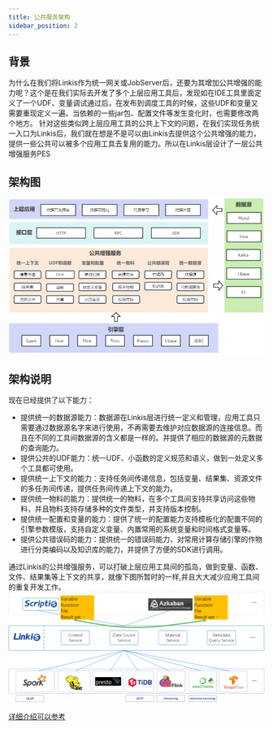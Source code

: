 ```yaml
---
title: 公共服务架构
sidebar_position: 2
---
```

## **背景**
为什么在我们将Linkis作为统一网关或JobServer后，还要为其增加公共增强的能力呢？这个是在我们实际去开发了多个上层应用工具后，发现如在IDE工具里面定义了一个UDF、变量调试通过后，在发布到调度工具的时候，这些UDF和变量又需要重现定义一遍。当依赖的一些jar包、配置文件等发生变化时，也需要修改两个地方。
针对这些类似跨上层应用工具的公共上下文的问题，在我们实现任务统一入口为Linkis后，我们就在想是不是可以由Linkis去提供这个公共增强的能力，提供一些公共可以被多个应用工具去复用的能力。所以在Linkis层设计了一层公共增强服务PES


## **架构图**

![](/Images/Architecture/Public_Enhancement_Service/pes_arc.png)

## **架构说明**

现在已经提供了以下能力：
- 提供统一的数据源能力：数据源在Linkis层进行统一定义和管理，应用工具只需要通过数据源名字来进行使用，不再需要去维护对应数据源的连接信息。而且在不同的工具间数据源的含义都是一样的。并提供了相应的数据源的元数据的查询能力。
- 提供公共的UDF能力：统一UDF、小函数的定义规范和语义，做到一处定义多个工具都可使用。
- 提供统一上下文的能力：支持任务间传递信息，包括变量、结果集、资源文件的多任务间传递，提供任务间传递上下文的能力。
- 提供统一物料的能力：提供统一的物料，在多个工具间支持共享访问这些物料，并且物料支持存储多种的文件类型，并支持版本控制。
- 提供统一配置和变量的能力：提供了统一的配置能力支持模板化的配置不同的引擎参数模版，支持自定义变量、内置常用的系统变量和时间格式变量等。
- 提供公共错误码的能力：提供统一的错误码能力，对常用计算存储引擎的作物进行分类编码以及知识库的能力，并提供了方便的SDK进行调用。

通过Linkis的公共增强服务，可以打破上层应用工具间的孤岛，做到变量、函数、文件、结果集等上下文的共享，就像下图所暂时的一样,并且大大减少应用工具间的重复开发工作。
![](/Images/Architecture/Public_Enhancement_Service/pes_arc_demo.png)

[详细介绍可以参考](https://mp.weixin.qq.com/s/UfUB8AGZtusbFmmtiZfK1A)